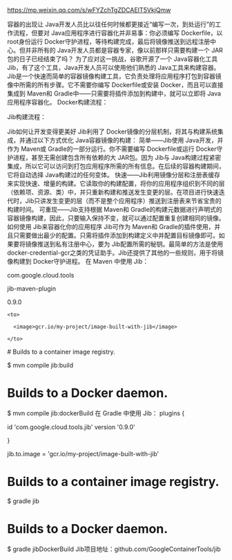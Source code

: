 https://mp.weixin.qq.com/s/wFYZchTgZDCAEIT5VkjQmw

容器的出现让 Java开发人员比以往任何时候都更接近“编写一次，到处运行”的工作流程，但要对 Java应用程序进行容器化并非易事：你必须编写 Dockerfile，以 root身份运行 Docker守护进程，等待构建完成，最后将镜像推送到远程注册中心。但并非所有的 Java开发人员都是容器专家，像以前那样只需要构建一个 JAR包的日子已经结束了吗？
为了应对这一挑战，谷歌开源了一个 Java容器化工具 Jib，有了这个工具，Java开发人员可以使用他们熟悉的 Java工具来构建容器。Jib是一个快速而简单的容器镜像构建工具，它负责处理将应用程序打包到容器镜像中所需的所有步骤。它不需要你编写 Dockerfile或安装 Docker，而且可以直接集成到 Maven和 Gradle中——只需要将插件添加到构建中，就可以立即将 Java应用程序容器化。
Docker构建流程：

Jib构建流程：

Jib如何让开发变得更美好
Jib利用了 Docker镜像的分层机制，将其与构建系统集成，并通过以下方式优化 Java容器镜像的构建：
简单——Jib使用 Java开发，并作为 Maven或 Gradle的一部分运行。你不需要编写 Dockerfile或运行 Docker守护进程，甚至无需创建包含所有依赖的大 JAR包。因为 Jib与 Java构建过程紧密集成，所以它可以访问到打包应用程序所需的所有信息。在后续的容器构建期间，它将自动选择 Java构建过的任何变体。
快速——Jib利用镜像分层和注册表缓存来实现快速、增量的构建。它读取你的构建配置，将你的应用程序组织到不同的层（依赖项、资源、类）中，并只重新构建和推送发生变更的层。在项目进行快速迭代时，Jib只讲发生变更的层（而不是整个应用程序）推送到注册表来节省宝贵的构建时间。
可重现——Jib支持根据 Maven和 Gradle的构建元数据进行声明式的容器镜像构建，因此，只要输入保持不变，就可以通过配置重复创建相同的镜像。
如何使用 Jib来容器化你的应用程序
Jib可作为 Maven和 Gradle的插件使用，并且只需要做出最少的配置。只需将插件添加到构建定义中并配置目标镜像即可。如果要将镜像推送到私有注册中心，要为 Jib配置所需的秘钥。最简单的方法是使用 docker-credential-gcr之类的凭证助手。Jib还提供了其他的一些规则，用于将镜像构建到 Docker守护进程。
在 Maven 中使用 Jib：
<plugin>

  <groupId>com.google.cloud.tools</groupId>

  <artifactId>jib-maven-plugin</artifactId>

  <version>0.9.0</version>

  <configuration>

    <to>

      <image>gcr.io/my-project/image-built-with-jib</image>

    </to>

  </configuration>

</plugin>
# Builds to a container image registry.

$ mvn compile jib:build

# Builds to a Docker daemon.

$ mvn compile jib:dockerBuild
在 Gradle 中使用 Jib：
plugins {

  id 'com.google.cloud.tools.jib' version '0.9.0'

}

jib.to.image = 'gcr.io/my-project/image-built-with-jib'
# Builds to a container image registry.

$ gradle jib

# Builds to a Docker daemon.

$ gradle jibDockerBuild
Jib项目地址：github.com/GoogleContainerTools/jib